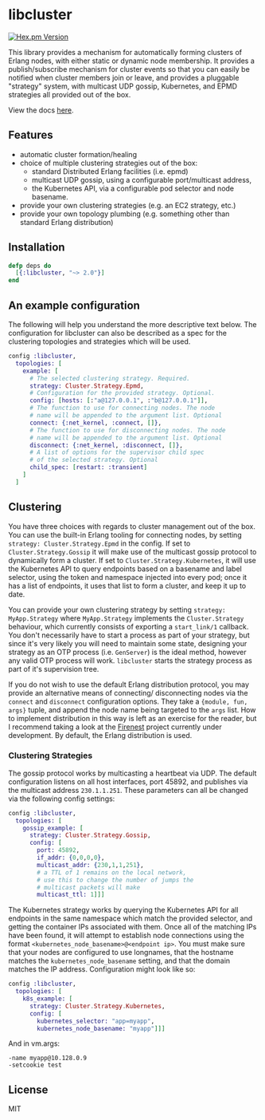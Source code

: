 # libcluster

[![Hex.pm Version](http://img.shields.io/hexpm/v/libcluster.svg?style=flat)](https://hex.pm/packages/libcluster)

This library provides a mechanism for automatically forming clusters of Erlang nodes, with
either static or dynamic node membership. It provides a publish/subscribe mechanism for cluster
events so that you can easily be notified when cluster members join or leave, and provides a
pluggable "strategy" system, with multicast UDP gossip, Kubernetes, and EPMD strategies all provided
out of the box.

View the docs [here](https://hexdocs.pm/libcluster).

## Features

- automatic cluster formation/healing
- choice of multiple clustering strategies out of the box:
  - standard Distributed Erlang facilities (i.e. epmd)
  - multicast UDP gossip, using a configurable port/multicast address,
  - the Kubernetes API, via a configurable pod selector and node basename.
- provide your own clustering strategies (e.g. an EC2 strategy, etc.)
- provide your own topology plumbing (e.g. something other than standard Erlang distribution)

## Installation

```elixir
defp deps do
  [{:libcluster, "~> 2.0"}]
end
```

## An example configuration

The following will help you understand the more descriptive text below. The configuration
for libcluster can also be described as a spec for the clustering topologies and strategies
which will be used.

```elixir
config :libcluster,
  topologies: [
    example: [
      # The selected clustering strategy. Required.
      strategy: Cluster.Strategy.Epmd,
      # Configuration for the provided strategy. Optional.
      config: [hosts: [:"a@127.0.0.1", :"b@127.0.0.1"]],
      # The function to use for connecting nodes. The node
      # name will be appended to the argument list. Optional
      connect: {:net_kernel, :connect, []},
      # The function to use for disconnecting nodes. The node
      # name will be appended to the argument list. Optional
      disconnect: {:net_kernel, :disconnect, []},
      # A list of options for the supervisor child spec
      # of the selected strategy. Optional
      child_spec: [restart: :transient]
    ]
  ]
```


## Clustering

You have three choices with regards to cluster management out of the box. You can use the built-in Erlang tooling for connecting
nodes, by setting `strategy: Cluster.Strategy.Epmd` in the config. If set to `Cluster.Strategy.Gossip` it will make use of
the multicast gossip protocol to dynamically form a cluster. If set to `Cluster.Strategy.Kubernetes`, it will use the
Kubernetes API to query endpoints based on a basename and label selector, using the token and namespace injected into
every pod; once it has a list of endpoints, it uses that list to form a cluster, and keep it up to date.

You can provide your own clustering strategy by setting `strategy: MyApp.Strategy` where `MyApp.Strategy` implements the
`Cluster.Strategy` behaviour, which currently consists of exporting a `start_link/1` callback. You don't necessarily have
to start a process as part of your strategy, but since it's very likely you will need to maintain some state, designing your
strategy as an OTP process (i.e. `GenServer`) is the ideal method, however any valid OTP process will work. `libcluster` starts
the strategy process as part of it's supervision tree.

If you do not wish to use the default Erlang distribution protocol, you may provide an alternative means of connecting/
disconnecting nodes via the `connect` and `disconnect` configuration options. They take a `{module, fun, args}` tuple,
and append the node name being targeted to the `args` list. How to implement distribution in this way is left as an
exercise for the reader, but I recommend taking a look at the [Firenest](https://github.com/phoenixframework/firenest) project
currently under development. By default, the Erlang distribution is used.

### Clustering Strategies

The gossip protocol works by multicasting a heartbeat via UDP. The default configuration listens on all host interfaces,
port 45892, and publishes via the multicast address `230.1.1.251`. These parameters can all be changed via the
following config settings:

```elixir
config :libcluster,
  topologies: [
    gossip_example: [
      strategy: Cluster.Strategy.Gossip,
      config: [
        port: 45892,
        if_addr: {0,0,0,0},
        multicast_addr: {230,1,1,251},
        # a TTL of 1 remains on the local network,
        # use this to change the number of jumps the
        # multicast packets will make
        multicast_ttl: 1]]]
```

The Kubernetes strategy works by querying the Kubernetes API for all endpoints in the same namespace which match the provided
selector, and getting the container IPs associated with them. Once all of the matching IPs have been found, it will attempt to
establish node connections using the format `<kubernetes_node_basename>@<endpoint ip>`. You must make sure that your nodes are
configured to use longnames, that the hostname matches the `kubernetes_node_basename` setting, and that the domain matches the
IP address. Configuration might look like so:

```elixir
config :libcluster,
  topologies: [
    k8s_example: [
      strategy: Cluster.Strategy.Kubernetes,
      config: [
        kubernetes_selector: "app=myapp",
        kubernetes_node_basename: "myapp"]]]
```

And in vm.args:

```
-name myapp@10.128.0.9
-setcookie test
```

## License

MIT
